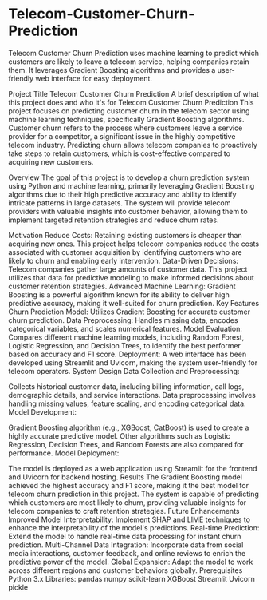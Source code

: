 # Telecom-Customer-Churn-Prediction
Telecom Customer Churn Prediction uses machine learning to predict which customers are likely to leave a telecom service, helping companies retain them. It leverages Gradient Boosting algorithms and provides a user-friendly web interface for easy deployment.

Project Title Telecom Customer Churn Prediction
A brief description of what this project does and who it's for Telecom Customer Churn Prediction This project focuses on predicting customer churn in the telecom sector using machine learning techniques, specifically Gradient Boosting algorithms. Customer churn refers to the process where customers leave a service provider for a competitor, a significant issue in the highly competitive telecom industry. Predicting churn allows telecom companies to proactively take steps to retain customers, which is cost-effective compared to acquiring new customers.

Overview The goal of this project is to develop a churn prediction system using Python and machine learning, primarily leveraging Gradient Boosting algorithms due to their high predictive accuracy and ability to identify intricate patterns in large datasets. The system will provide telecom providers with valuable insights into customer behavior, allowing them to implement targeted retention strategies and reduce churn rates.

Motivation Reduce Costs: Retaining existing customers is cheaper than acquiring new ones. This project helps telecom companies reduce the costs associated with customer acquisition by identifying customers who are likely to churn and enabling early intervention. Data-Driven Decisions: Telecom companies gather large amounts of customer data. This project utilizes that data for predictive modeling to make informed decisions about customer retention strategies. Advanced Machine Learning: Gradient Boosting is a powerful algorithm known for its ability to deliver high predictive accuracy, making it well-suited for churn prediction. Key Features Churn Prediction Model: Utilizes Gradient Boosting for accurate customer churn prediction. Data Preprocessing: Handles missing data, encodes categorical variables, and scales numerical features. Model Evaluation: Compares different machine learning models, including Random Forest, Logistic Regression, and Decision Trees, to identify the best performer based on accuracy and F1 score. Deployment: A web interface has been developed using Streamlit and Uvicorn, making the system user-friendly for telecom operators. System Design Data Collection and Preprocessing:

Collects historical customer data, including billing information, call logs, demographic details, and service interactions. Data preprocessing involves handling missing values, feature scaling, and encoding categorical data. Model Development:

Gradient Boosting algorithm (e.g., XGBoost, CatBoost) is used to create a highly accurate predictive model. Other algorithms such as Logistic Regression, Decision Trees, and Random Forests are also compared for performance. Model Deployment:

The model is deployed as a web application using Streamlit for the frontend and Uvicorn for backend hosting. Results The Gradient Boosting model achieved the highest accuracy and F1 score, making it the best model for telecom churn prediction in this project. The system is capable of predicting which customers are most likely to churn, providing valuable insights for telecom companies to craft retention strategies. Future Enhancements Improved Model Interpretability: Implement SHAP and LIME techniques to enhance the interpretability of the model's predictions. Real-time Prediction: Extend the model to handle real-time data processing for instant churn prediction. Multi-Channel Data Integration: Incorporate data from social media interactions, customer feedback, and online reviews to enrich the predictive power of the model. Global Expansion: Adapt the model to work across different regions and customer behaviors globally. Prerequisites Python 3.x Libraries: pandas numpy scikit-learn XGBoost Streamlit Uvicorn pickle





